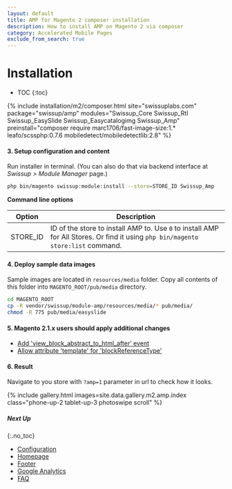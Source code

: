```yaml
---
layout: default
title: AMP for Magento 2 composer installation
description: How to install AMP on Magento 2 via composer
category: Accelerated Mobile Pages
exclude_from_search: true
---
```


# Installation

* TOC
{:toc}

{% include installation/m2/composer.html site="swissuplabs.com" package="swissup/amp" modules="Swissup_Core Swissup_Rtl Swissup_EasySlide Swissup_Easycatalogimg Swissup_Amp" preinstall="composer require marc1706/fast-image-size:1.* leafo/scssphp:0.7.6 mobiledetect/mobiledetectlib:2.8" %}

#### 3. Setup configuration and content

Run installer in terminal. (You can also do that via backend interface
at _Swissup > Module Manager_ page.)

```bash
php bin/magento swissup:module:install --store=STORE_ID Swissup_Amp
```

**Command line options**

Option      | Description
------------|------------
STORE_ID    | ID of the store to install AMP to. Use `0` to install AMP for All Stores. Or find it using `php bin/magento store:list` command.

#### 4. Deploy sample data images

Sample images are located in `resources/media` folder. Copy
all contents of this folder into `MAGENTO_ROOT/pub/media` directory.

```bash
cd MAGENTO_ROOT
cp -R vendor/swissup/module-amp/resources/media/* pub/media/
chmod -R 775 pub/media/easyslide
```

#### 5. Magento 2.1.x users should apply additional changes

 -  [Add 'view_block_abstract_to_html_after' event][m21_add_event]
 -  [Allow attribute 'template' for 'blockReferenceType'][m21_allow_template]

#### 6. Result

Navigate to you store with `?amp=1` parameter in url to check how it looks.

{% include gallery.html images=site.data.gallery.m2.amp.index class="phone-up-2 tablet-up-3 photoswipe scroll" %}

##### Next Up
{:.no_toc}

 -  [Configuration](../configuration/)
 -  [Homepage](../customization/homepage/)
 -  [Footer](../customization/footer/)
 -  [Google Analytics](../google-analytics/)
 -  [FAQ](../faq/)

[m21_add_event]: /m2/extensions/amp/known-issues/#broken-amp-pages-on-magento-21x
[m21_allow_template]: /m2/extensions/amp/known-issues/#the-attribute-template-is-not-allowed-error-on-magento-21x
